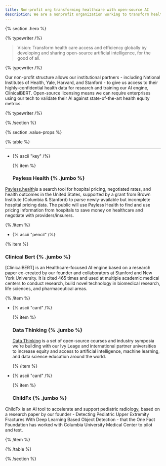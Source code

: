```yaml
---
title: Non-profit org transforming healthcare with open-source AI
description: We are a nonprofit organization working to transform healthcare access and efficiency globally using open-source artificial intelligence (AI) solutions
---
```


{% section .hero %}

{% typewriter /%}

> Vision: Transform health care access and efficiency globally by developing and sharing open-source artificial intelligence, for the good of all.
> 
{% typewriter /%}

Our non-profit structure allows our institutional partners - including National Institutes of Health, Yale, Harvard, and Stanford - to give us access to their highly-confidential health data for research and training our AI engine, ClinicalBERT. Open-source licensing means we can require enterprises using our tech to validate their AI against state-of-the-art health equity metrics. 

{% typewriter /%}

{% /section %}

{% section .value-props %}

{% table %}

---

- {% ascii "key" /%}

  {% item %}

  ### Payless Health {% .jumbo %}

 [Payless.health](https://payless.health)is a search tool for hospital pricing, negotiated rates, and health outcomes in the United States, supported by a grant from Brown Institute (Columbia & Stanford) to parse newly-available but incomplete hospital pricing data.
The public will use Payless Health to find and use pricing information from hospitals to save money on healthcare and negotiate with providers/insurers.

  {% /item %}

- {% ascii "pencil" /%}

{% item %}

  ### Clinical Bert {% .jumbo %}

[ClinicalBERT] is an Healthcare-focused AI engine based on a research paper co-created by our founder and collaborators at Stanford and New York University. It is cited 465 times and used at multiple academic medical centers to conduct research, build novel technology in biomedical research, life sciences, and pharmaceutical areas. 

{% /item %}

- {% ascii "card" /%}

  {% item %}

  ### Data Thinking {% .jumbo %}

  [Data Thinking](https://datathinking.org) is a set of open-source courses and industry symposia we're building with our Ivy Leage and international partner universities to increase equity and access to artificial intelligence, machine learning, and data science education around the world.

  {% /item %}

- {% ascii "card" /%}

  {% item %}

  ### ChildFx {% .jumbo %}

ChildFx is an AI tool to accelerate and support pediatric radiology, based on a research paper by our founder - Detecting Pediatric Upper Extremity Fractures With Deep Learning Based Object Detection - that the One Fact Foundation has worked with Columbia University Medical Center to pilot and test. 

  {% /item %}

{% /table %}

{% /section %}
